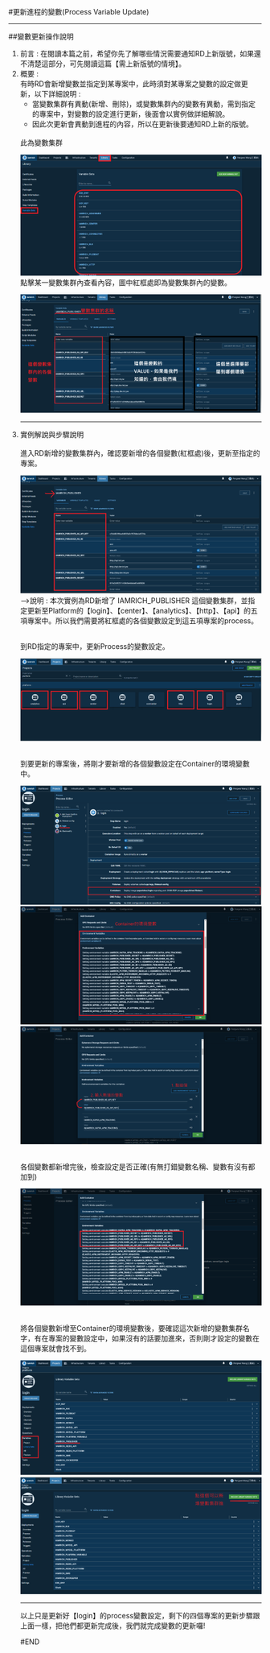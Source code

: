 #更新進程的變數(Process Variable Update)<hr>
##變數更新操作說明
<br>
<ol>
<li>前言 : 
在閱讀本篇之前，希望你先了解哪些情況需要通知RD上新版號，如果還不清楚這部分，可先閱讀這篇【需上新版號的情境】。
<li>概要 : 
<br>
有時RD會新增變數並指定到某專案中，此時須對某專案之變數的設定做更新，以下詳細說明 :
<ul>
<li>當變數集群有異動(新增、刪除)，或變數集群內的變數有異動，需到指定的專案中，對變數的設定進行更新，後面會以實例做詳細解說。
<li>因此次更新會異動到進程的內容，所以在更新後要通知RD上新的版號。
</ul>
<br>
此為變數集群

![image.png](/.attachments/image-e8303827-e6e7-48bc-8128-3ab67ac7ecdc.png)
<br>
點擊某一變數集群內查看內容，圖中紅框處即為變數集群內的變數。

![image.png](/.attachments/image-6eab03c4-d1a2-4eff-8858-1c4367d58fbb.png)

----------------------------------------------------------------------------------------------------------------------
<li> 實例解說與步驟說明
<br><br>
<Step1>進入RD新增的變數集群內，確認要新增的各個變數(紅框處)後，更新至指定的專案。

![image.png](/.attachments/image-c0061bf0-d900-4bc0-a5a6-9d05d64cbeaa.png)
-->說明 : 本次實例為RD新增了 IAMRICH_PUBLISHER 這個變數集群，並指定更新至Platform的【login】、【center】、【analytics】、【http】、【api】的五項專案中。所以我們需要將紅框處的各個變數設定到這五項專案的process。

<br>
<Step2> 到RD指定的專案中，更新Process的變數設定。

![image.png](/.attachments/image-42bcb2ca-c1d3-47b1-bab4-b437429d7e2c.png)

<br>
<Step3>到要更新的專案後，將剛才要新增的各個變數設定在Container的環境變數中。

![image.png](/.attachments/image-0d75debf-fc66-455a-9ad9-af79ce7b9090.png)
![image.png](/.attachments/image-d55ede37-cadf-4126-9479-cf9e3c795735.png)
![image.png](/.attachments/image-b79b9a61-e7ba-4a32-9246-c26556656fc5.png)

<br>
<Step4> 各個變數都新增完後，檢查設定是否正確(有無打錯變數名稱、變數有沒有都加到)

![image.png](/.attachments/image-5a021f3b-a7b0-44b8-8848-b2e527575abc.png)

<br>
<Step5> 將各個變數新增至Container的環境變數後，要確認這次新增的變數集群名字，有在專案的變數設定中，如果沒有的話要加進來，否則剛才設定的變數在這個專案就會找不到。

![image.png](/.attachments/image-80459c60-b821-4c1f-bae2-ec950140837e.png)
![image.png](/.attachments/image-b6ce41c3-e4f3-458e-b9b1-7c713ea82c20.png)
<hr>
以上只是更新好【login】的process變數設定，剩下的四個專案的更新步驟跟上面一樣，把他們都更新完成後，我們就完成變數的更新囉!

#END

